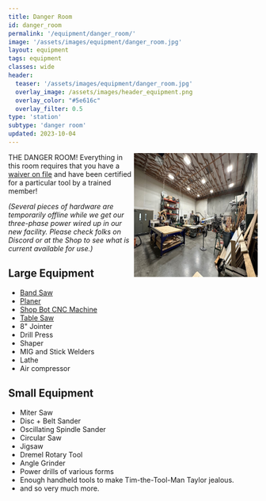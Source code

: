 ```yaml
---
title: Danger Room
id: danger_room
permalink: '/equipment/danger_room/'
image: '/assets/images/equipment/danger_room.jpg'
layout: equipment
tags: equipment
classes: wide
header:
  teaser: '/assets/images/equipment/danger_room.jpg'
  overlay_image: /assets/images/header_equipment.png
  overlay_color: "#5e616c"
  overlay_filter: 0.5
type: 'station'
subtype: 'danger room'
updated: 2023-10-04
---
```

<img align="right" width="250" height="250" src="/assets/images/equipment/danger_room.jpg">

THE DANGER ROOM!
Everything in this room requires that you have a [waiver on file](/membership#liability-wavier) and have been certified for a particular tool by a trained member!

*(Several pieces of hardware are temporarily offline while we get our three-phase power wired up in our new facility. Please check folks on Discord or at the Shop to see what is current available for use.)*

## Large Equipment

- [Band Saw](/equipment/band_saw/)
- [Planer](/equipment/planer/)
- [Shop Bot CNC Machine](/equipment/cnc_machine/)
- [Table Saw](/equipment/table_saw/)
- 8" Jointer
- Drill Press
- Shaper
- MIG and Stick Welders
- Lathe
- Air compressor

## Small Equipment

- Miter Saw
- Disc + Belt Sander
- Oscillating Spindle Sander
- Circular Saw
- Jigsaw
- Dremel Rotary Tool
- Angle Grinder
- Power drills of various forms
- Enough handheld tools to make Tim-the-Tool-Man Taylor jealous.
- and so very much more.